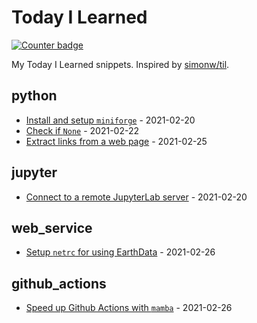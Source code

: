 # Today I Learned
[![Counter badge](https://img.shields.io/badge/count-6-green.svg)](https://shields.io/)

My Today I Learned snippets. Inspired by [simonw/til](https://github.com/simonw/til).

<!-- index starts -->
## python

* [Install and setup `miniforge`](https://github.com/cheginit/til/blob/main/python/miniforge.md) - 2021-02-20
* [Check if `None`](https://github.com/cheginit/til/blob/main/python/none.md) - 2021-02-22
* [Extract links from a web page](https://github.com/cheginit/til/blob/main/python/html_file.md) - 2021-02-25

## jupyter

* [Connect to a remote JupyterLab server](https://github.com/cheginit/til/blob/main/jupyter/remote.md) - 2021-02-20

## web_service

* [Setup `netrc` for using EarthData](https://github.com/cheginit/til/blob/main/web_service/netrc.md) - 2021-02-26

## github_actions

* [Speed up Github Actions with `mamba`](https://github.com/cheginit/til/blob/main/github_actions/mamba.md) - 2021-02-26
<!-- index ends -->
